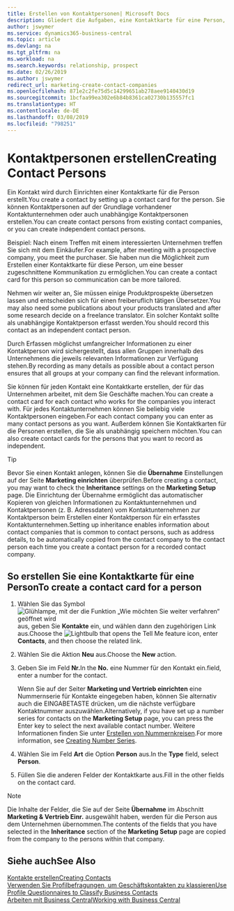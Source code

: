 ```yaml
---
title: Erstellen von Kontaktpersonen| Microsoft Docs
description: Gliedert die Aufgaben, eine Kontaktkarte für eine Person, z. B. einen Interessenten oder einen Lieferanten zu erstellen und hilft, die Beziehung zu definieren und Kommunikationen anzupassen.
author: jswymer
ms.service: dynamics365-business-central
ms.topic: article
ms.devlang: na
ms.tgt_pltfrm: na
ms.workload: na
ms.search.keywords: relationship, prospect
ms.date: 02/26/2019
ms.author: jswymer
redirect_url: marketing-create-contact-companies
ms.openlocfilehash: 871e2c2fe75d5c14299651ab278aee9140430d19
ms.sourcegitcommit: 1bcfaa99ea302e6b84b8361ca02730b135557fc1
ms.translationtype: HT
ms.contentlocale: de-DE
ms.lasthandoff: 03/08/2019
ms.locfileid: "798251"
---
```

# <a name="creating-contact-persons"></a><span data-ttu-id="42c94-103">Kontaktpersonen erstellen</span><span class="sxs-lookup"><span data-stu-id="42c94-103">Creating Contact Persons</span></span>
<span data-ttu-id="42c94-104">Ein Kontakt wird durch Einrichten einer Kontaktkarte für die Person erstellt.</span><span class="sxs-lookup"><span data-stu-id="42c94-104">You create a contact by setting up a contact card for the person.</span></span> <span data-ttu-id="42c94-105">Sie können Kontaktpersonen auf der Grundlage vorhandener Kontaktunternehmen oder auch unabhängige Kontaktpersonen erstellen.</span><span class="sxs-lookup"><span data-stu-id="42c94-105">You can create contact persons from existing contact companies, or you can create independent contact persons.</span></span>

<span data-ttu-id="42c94-106">Beispiel: Nach einem Treffen mit einem interessierten Unternehmen treffen Sie sich mit dem Einkäufer.</span><span class="sxs-lookup"><span data-stu-id="42c94-106">For example, after meeting with a prospective company, you meet the purchaser.</span></span> <span data-ttu-id="42c94-107">Sie haben nun die Möglichkeit zum Erstellen einer Kontaktkarte für diese Person, um eine besser zugeschnittene Kommunikation zu ermöglichen.</span><span class="sxs-lookup"><span data-stu-id="42c94-107">You can create a contact card for this person so communication can be more tailored.</span></span>

<span data-ttu-id="42c94-108">Nehmen wir weiter an, Sie müssen einige Produktprospekte übersetzen lassen und entscheiden sich für einen freiberuflich tätigen Übersetzer.</span><span class="sxs-lookup"><span data-stu-id="42c94-108">You may also need some publications about your products translated and after some research decide on a freelance translator.</span></span> <span data-ttu-id="42c94-109">Ein solcher Kontakt sollte als unabhängige Kontaktperson erfasst werden.</span><span class="sxs-lookup"><span data-stu-id="42c94-109">You should record this contact as an independent contact person.</span></span>

<span data-ttu-id="42c94-110">Durch Erfassen möglichst umfangreicher Informationen zu einer Kontaktperson wird sichergestellt, dass allen Gruppen innerhalb des Unternehmens die jeweils relevanten Informationen zur Verfügung stehen.</span><span class="sxs-lookup"><span data-stu-id="42c94-110">By recording as many details as possible about a contact person ensures that all groups at your company can find the relevant information.</span></span>

<span data-ttu-id="42c94-111">Sie können für jeden Kontakt eine Kontaktkarte erstellen, der für das Unternehmen arbeitet, mit dem Sie Geschäfte machen.</span><span class="sxs-lookup"><span data-stu-id="42c94-111">You can create a contact card for each contact who works for the companies you interact with.</span></span> <span data-ttu-id="42c94-112">Für jedes Kontaktunternehmen können Sie beliebig viele Kontaktpersonen eingeben.</span><span class="sxs-lookup"><span data-stu-id="42c94-112">For each contact company you can enter as many contact persons as you want.</span></span> <span data-ttu-id="42c94-113">Außerdem können Sie Kontaktkarten für die Personen erstellen, die Sie als unabhängig speichern möchten.</span><span class="sxs-lookup"><span data-stu-id="42c94-113">You can also create contact cards for the persons that you want to record as independent.</span></span>

> [!TIP]  
>   <span data-ttu-id="42c94-114">Bevor Sie einen Kontakt anlegen, können Sie die **Übernahme** Einstellungen auf der Seite **Marketing einrichten** überprüfen.</span><span class="sxs-lookup"><span data-stu-id="42c94-114">Before creating a contact, you may want to check the **Inheritance** settings on the **Marketing Setup** page.</span></span> <span data-ttu-id="42c94-115">Die Einrichtung der Übernahme ermöglicht das automatischer Kopieren von gleichen Informationen zu Kontaktunternehmen und Kontaktpersonen (z. B. Adressdaten) vom Kontaktunternehmen zur Kontaktperson beim Erstellen einer Kontaktperson für ein erfasstes Kontaktunternehmen.</span><span class="sxs-lookup"><span data-stu-id="42c94-115">Setting up inheritance enables information about contact companies that is common to contact persons, such as address details, to be automatically copied from the contact company to the contact person each time you create a contact person for a recorded contact company.</span></span>

## <a name="to-create-a-contact-card-for-a-person"></a><span data-ttu-id="42c94-116">So erstellen Sie eine Kontaktkarte für eine Person</span><span class="sxs-lookup"><span data-stu-id="42c94-116">To create a contact card for a person</span></span>
1. <span data-ttu-id="42c94-117">Wählen Sie das Symbol ![Glühlampe, mit der die Funktion „Wie möchten Sie weiter verfahren“ geöffnet wird](media/ui-search/search_small.png "Wie möchten Sie weiter verfahren?") aus, geben Sie **Kontakte** ein, und wählen dann den zugehörigen Link aus.</span><span class="sxs-lookup"><span data-stu-id="42c94-117">Choose the ![Lightbulb that opens the Tell Me feature](media/ui-search/search_small.png "Tell me what you want to do") icon, enter **Contacts**, and then choose the related link.</span></span>
2. <span data-ttu-id="42c94-118">Wählen Sie die Aktion **Neu** aus.</span><span class="sxs-lookup"><span data-stu-id="42c94-118">Choose the **New** action.</span></span>
3. <span data-ttu-id="42c94-119">Geben Sie im Feld **Nr.**</span><span class="sxs-lookup"><span data-stu-id="42c94-119">In the **No.**</span></span> <span data-ttu-id="42c94-120">eine Nummer für den Kontakt ein.</span><span class="sxs-lookup"><span data-stu-id="42c94-120">field, enter a number for the contact.</span></span>

    <span data-ttu-id="42c94-121">Wenn Sie auf der Seiter **Marketing und Vertrieb einrichten** eine Nummernserie für Kontakte eingegeben haben, können Sie alternativ auch die EINGABETASTE drücken, um die nächste verfügbare Kontaktnummer auszuwählen.</span><span class="sxs-lookup"><span data-stu-id="42c94-121">Alternatively, if you have set up a number series for contacts on the **Marketing Setup** page, you can press the Enter key to select the next available contact number.</span></span> <span data-ttu-id="42c94-122">Weitere Informationen finden Sie unter [Erstellen von Nummernkreisen](ui-create-number-series.md).</span><span class="sxs-lookup"><span data-stu-id="42c94-122">For more information, see [Creating Number Series](ui-create-number-series.md).</span></span>
4. <span data-ttu-id="42c94-123">Wählen Sie im Feld **Art** die Option **Person** aus.</span><span class="sxs-lookup"><span data-stu-id="42c94-123">In the **Type** field, select **Person**.</span></span>
5. <span data-ttu-id="42c94-124">Füllen Sie die anderen Felder der Kontaktkarte aus.</span><span class="sxs-lookup"><span data-stu-id="42c94-124">Fill in the other fields on the contact card.</span></span>

> [!NOTE]  
>   <span data-ttu-id="42c94-125">Die Inhalte der Felder, die Sie auf der Seite **Übernahme** im Abschnitt **Marketing & Vertrieb Einr.** ausgewählt haben, werden für die Person aus dem Unternehmen übernommen.</span><span class="sxs-lookup"><span data-stu-id="42c94-125">The contents of the fields that you have selected in the **Inheritance** section of the **Marketing Setup** page are copied from the company to the persons within that company.</span></span>

## <a name="see-also"></a><span data-ttu-id="42c94-126">Siehe auch</span><span class="sxs-lookup"><span data-stu-id="42c94-126">See Also</span></span>
[<span data-ttu-id="42c94-127">Kontakte erstellen</span><span class="sxs-lookup"><span data-stu-id="42c94-127">Creating Contacts</span></span>](marketing-create-contact-companies.md)  
[<span data-ttu-id="42c94-128">Verwenden Sie Profilbefragungen, um Geschäftskontakten zu klassieren</span><span class="sxs-lookup"><span data-stu-id="42c94-128">Use Profile Questionnaires to Classify Business Contacts</span></span>](marketing-create-contact-profile-questionnaire.md)  
[<span data-ttu-id="42c94-129">Arbeiten mit  Business Central</span><span class="sxs-lookup"><span data-stu-id="42c94-129">Working with Business Central</span></span>](ui-work-product.md)
